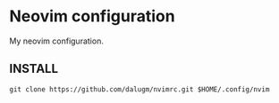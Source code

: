 # Neovim configuration

My neovim configuration.

## INSTALL

    git clone https://github.com/dalugm/nvimrc.git $HOME/.config/nvim
